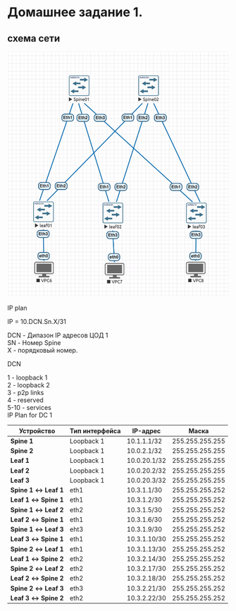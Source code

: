 # Домашнее задание 1.
## схема сети
![Clos](img01.png)

IP plan    

IP = 10.DCN.Sn.X/31    

DCN - Дипазон IP адресов ЦОД 1    
SN  - Номер Spine   
X   - порядковый номер.  

DCN   

1 - loopback 1  
2 - loopback 2  
3 - p2p links  
4 - reserved   
5-10 - services  
IP Plan for DC 1   

| Устройство           | Тип интерфейса  | IP-адрес          | Маска          |
|----------------------|-----------------|------------------ |----------------|
| **Spine 1**           | Loopback 1        | 10.1.1.1/32      | 255.255.255.255|
| **Spine 2**           | Loopback 1      | 10.0.2.1/32      | 255.255.255.255|
| **Leaf 1**            | Loopback 1       | 10.0.20.1/32     | 255.255.255.255|
| **Leaf 2**            | Loopback 1      | 10.0.20.2/32     | 255.255.255.255|
| **Leaf 3**            | Loopback 1      | 10.0.20.3/32     | 255.255.255.255|
| **Spine 1 ↔ Leaf 1**  | eth1   | 10.3.1.1/30      | 255.255.255.252|
| **Leaf 1 ↔ Spine 1**  | eth1   | 10.3.1.2/30      | 255.255.255.252|
| **Spine 1 ↔ Leaf 2**  | eth2   | 10.3.1.5/30      | 255.255.255.252|
| **Leaf 2 ↔ Spine 1**  | eth1    | 10.3.1.6/30      | 255.255.255.252|
| **Spine 1 ↔ Leaf 3**  | eht3   | 10.3.1.9/30      | 255.255.255.252|
| **Leaf 3 ↔ Spine 1**  | eth1   | 10.3.1.10/30     | 255.255.255.252|
| **Spine 2 ↔ Leaf 1**  | eth1   | 10.3.1.13/30     | 255.255.255.252|
| **Leaf 1 ↔ Spine 2**  | eth2    | 10.3.2.14/30     | 255.255.255.252|
| **Spine 2 ↔ Leaf 2**  | eth2   | 10.3.2.17/30     | 255.255.255.252|
| **Leaf 2 ↔ Spine 2**  | eth2    | 10.3.2.18/30     | 255.255.255.252|
| **Spine 2 ↔ Leaf 3**  | eth3   | 10.3.2.21/30     | 255.255.255.252|
| **Leaf 3 ↔ Spine 2**  | eth2    | 10.3.2.22/30     | 255.255.255.252|



